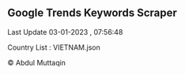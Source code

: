 

## Google Trends Keywords Scraper 
 
Last Update 03-01-2023 , 07:56:48

Country List :
VIETNAM.json



© Abdul Muttaqin 
